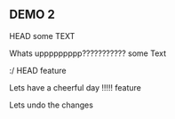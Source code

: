 ## DEMO 2
HEAD
some TEXT

Whats uppppppppp???????????
some Text

:/
 HEAD
feature

Lets have a cheerful day !!!!! 
feature

Lets undo the changes